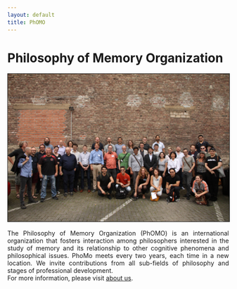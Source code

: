```yaml
---
layout: default
title: PhOMO
---
```


<h1>Philosophy of Memory Organization</h1>

<img src="us.JPG" border="1px">

<div align="justify">
<p>The Philosophy of Memory Organization (PhOMO) is an international organization that fosters interaction among philosophers interested in the study of memory and its relationship to other cognitive phenomena and philosophical issues. PhoMo meets every two years, each time in a new location. We invite contributions from all sub-fields of philosophy and stages of professional development.
<br />
For more information, please visit <a href="/about/">about us</a>.</p>
</div> 

